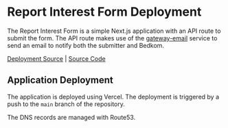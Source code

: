 # Report Interest Form Deployment

The Report Interest Form is a simple Next.js application with an API route to submit the form. The API route makes use
of the [gateway-email](./gateway-email.md) service to send an email to notify both the submitter and Bedkom.

[Deployment Source](/infra/rif/main.tf) | [Source Code](/apps/rif)

## Application Deployment

The application is deployed using Vercel. The deployment is triggered by a push to the `main` branch of the repository.

The DNS records are managed with Route53.
